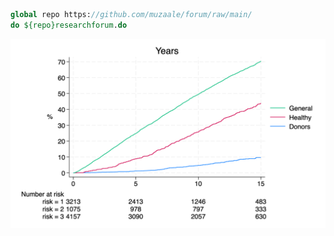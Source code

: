 ```stata
global repo https://github.com/muzaale/forum/raw/main/
do ${repo}researchforum.do
```

![](risk.png)